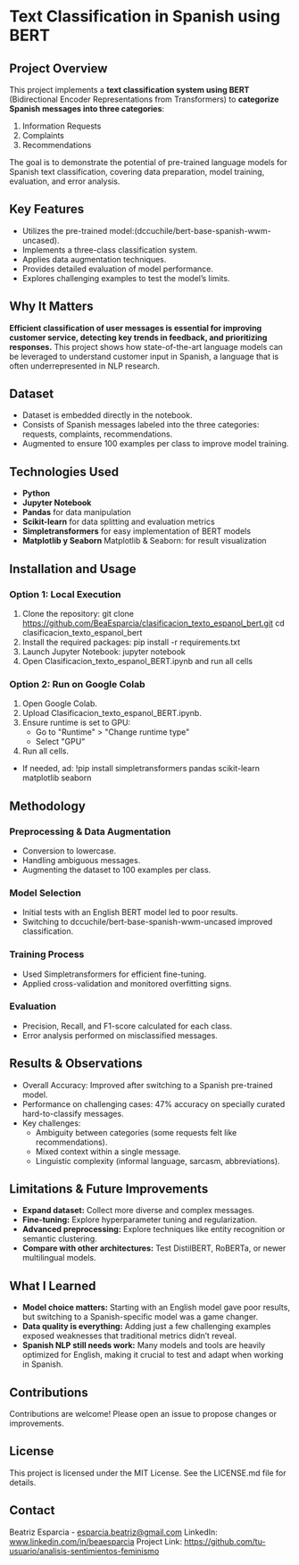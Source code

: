 # Text Classification in Spanish using BERT
## Project Overview

This project implements a **text classification system using BERT** (Bidirectional Encoder Representations from Transformers) to **categorize Spanish messages into three categories**:
1. Information Requests
2. Complaints
3. Recommendations

The goal is to demonstrate the potential of pre-trained language models for Spanish text classification, covering data preparation, model training, evaluation, and error analysis.

## Key Features

- Utilizes the pre-trained model:(dccuchile/bert-base-spanish-wwm-uncased).
- Implements a three-class classification system.
- Applies data augmentation techniques.
- Provides detailed evaluation of model performance.
- Explores challenging examples to test the model’s limits.

## Why It Matters

**Efficient classification of user messages is essential for improving customer service, detecting key trends in feedback, and prioritizing responses.**
This project shows how state-of-the-art language models can be leveraged to understand customer input in Spanish, a language that is often underrepresented in NLP research.

## Dataset

- Dataset is embedded directly in the notebook.
- Consists of Spanish messages labeled into the three categories: requests, complaints, recommendations.
- Augmented to ensure 100 examples per class to improve model training.

## Technologies Used

- **Python**
- **Jupyter Notebook**
- **Pandas** for data manipulation
- **Scikit-learn** for data splitting and evaluation metrics
- **Simpletransformers** for easy implementation of BERT models
- **Matplotlib y Seaborn** Matplotlib & Seaborn: for result visualization

## Installation and Usage

### Option 1: Local Execution

1. Clone the repository:
   git clone https://github.com/BeaEsparcia/clasificacion_texto_espanol_bert.git
cd clasificacion_texto_espanol_bert
2. Install the required packages:
   pip install -r requirements.txt
3. Launch Jupyter Notebook:
   jupyter notebook
4. Open Clasificacion_texto_espanol_BERT.ipynb and run all cells

### Option 2: Run on Google Colab

1. Open Google Colab.
2. Upload Clasificacion_texto_espanol_BERT.ipynb.
3. Ensure runtime is set to GPU:
   - Go to "Runtime" > "Change runtime type"
   - Select "GPU"
4. Run all cells.

- If needed, ad:
  !pip install simpletransformers pandas scikit-learn matplotlib seaborn

## Methodology

### Preprocessing & Data Augmentation

- Conversion to lowercase.
- Handling ambiguous messages.
- Augmenting the dataset to 100 examples per class.

### Model Selection

- Initial tests with an English BERT model led to poor results.
- Switching to dccuchile/bert-base-spanish-wwm-uncased improved classification.

### Training Process

- Used Simpletransformers for efficient fine-tuning.
- Applied cross-validation and monitored overfitting signs.

### Evaluation

- Precision, Recall, and F1-score calculated for each class.
- Error analysis performed on misclassified messages.

## Results & Observations

- Overall Accuracy: Improved after switching to a Spanish pre-trained model.
- Performance on challenging cases: 47% accuracy on specially curated hard-to-classify messages.
- Key challenges:
     - Ambiguity between categories (some requests felt like recommendations).
     - Mixed context within a single message.
     - Linguistic complexity (informal language, sarcasm, abbreviations).

## Limitations & Future Improvements

- **Expand dataset:** Collect more diverse and complex messages.
- **Fine-tuning:** Explore hyperparameter tuning and regularization.
- **Advanced preprocessing:** Explore techniques like entity recognition or semantic clustering.
- **Compare with other architectures:** Test DistilBERT, RoBERTa, or newer multilingual models.

## What I Learned

- **Model choice matters:** Starting with an English model gave poor results, but switching to a Spanish-specific model was a game changer.
- **Data quality is everything:** Adding just a few challenging examples exposed weaknesses that traditional metrics didn’t reveal.
- **Spanish NLP still needs work:** Many models and tools are heavily optimized for English, making it crucial to test and adapt when working in Spanish.

## Contributions

Contributions are welcome! Please open an issue to propose changes or improvements.

## License

This project is licensed under the MIT License. See the LICENSE.md file for details.

## Contact

Beatriz Esparcia - esparcia.beatriz@gmail.com
LinkedIn: www.linkedin.com/in/beaesparcia
Project Link: https://github.com/tu-usuario/analisis-sentimientos-feminismo


   





